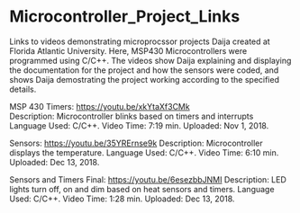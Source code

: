 # Microcontroller_Project_Links

Links to videos demonstrating microprocssor projects Daija created at Florida Atlantic University. 
Here, MSP430 Microcontrollers were programmed using C/C++.
The videos show Daija explaining and displaying the documentation for the project and how the sensors were coded,
and shows Daija demostrating the project working according to the specified details. 

MSP 430 Timers: https://youtu.be/xkYtaXf3CMk  
Description: Microcontroller blinks based on timers and interrupts  
Language Used: C/C++.
Video Time: 7:19 min.
Uploaded: Nov 1, 2018.

Sensors: https://youtu.be/35YRErnse9k
Description: Microcontroller displays the temperature.
Language Used: C/C++.
Video Time: 6:10 min.
Uploaded: Dec 13, 2018.


Sensors and Timers Final: https://youtu.be/6esezbbJNMI 
Description: LED lights turn off, on and dim based on heat sensors and timers. 
Language Used: C/C++.
Video Time: 1:28 min.
Uploaded: Dec 13, 2018. 



